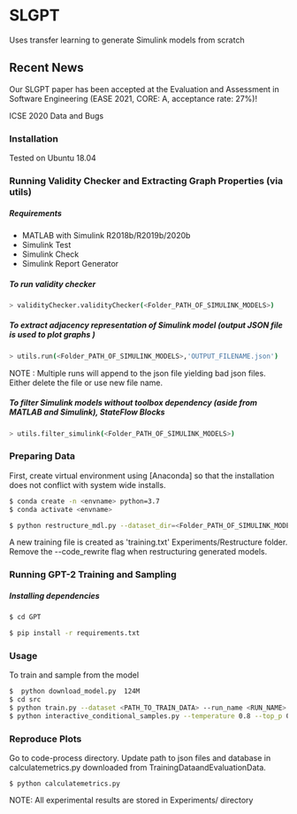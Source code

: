 # SLGPT
Uses transfer learning to generate Simulink models from scratch 
## Recent News 
Our SLGPT paper has been accepted at the Evaluation and Assessment in Software Engineering (EASE 2021, CORE: A, acceptance rate: 27%)!

ICSE 2020 Data and Bugs

### Installation

Tested  on Ubuntu 18.04

### Running Validity Checker and Extracting Graph Properties (via utils)
##### Requirements 
* MATLAB with Simulink R2018b/R2019b/2020b 
* Simulink Test
* Simulink Check 
* Simulink Report Generator

##### To run validity checker
```sh
> validityChecker.validityChecker(<Folder_PATH_OF_SIMULINK_MODELS>)
```

##### To extract adjacency representation of Simulink model (output JSON file is used to plot graphs )
```sh
> utils.run(<Folder_PATH_OF_SIMULINK_MODELS>,'OUTPUT_FILENAME.json')
```

NOTE : Multiple runs will append to the json file yielding bad json files. Either delete the file or use new file name. 

##### To filter Simulink models without toolbox dependency (aside from MATLAB and Simulink), StateFlow Blocks
```sh
> utils.filter_simulink(<Folder_PATH_OF_SIMULINK_MODELS>)
```


### Preparing Data
First, create virtual environment using  [Anaconda] so that the installation does not conflict with system wide installs.
```sh
$ conda create -n <envname> python=3.7
$ conda activate <envname>
```


```sh
$ python restructure_mdl.py --dataset_dir=<Folder_PATH_OF_SIMULINK_MODELS> --code_rewrite
```
 A new training file is created as 'training.txt' Experiments/Restructure folder. 
Remove the --code_rewrite flag when restructuring generated models.

### Running GPT-2 Training and Sampling 
##### Installing dependencies
```sh
$ cd GPT

$ pip install -r requirements.txt
```

### Usage
To train and sample from the model 
```sh
$  python download_model.py  124M
$ cd src
$ python train.py --dataset <PATH_TO_TRAIN_DATA> --run_name <RUN_NAME> 
$ python interactive_conditional_samples.py --temperature 0.8 --top_p 0.9 -model_name <RUN_NAME>
```

### Reproduce Plots
Go to code-process directory.
Update path to json files and database in calculatemetrics.py downloaded from TrainingDataandEvaluationData.
``` 
$ python calculatemetrics.py
``` 

NOTE: All experimental results are stored in Experiments/ directory

